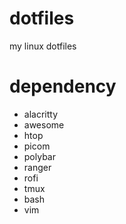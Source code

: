 # dotfiles
my linux dotfiles
# dependency
- alacritty
- awesome
- htop
- picom
- polybar
- ranger
- rofi
- tmux
- bash
- vim

